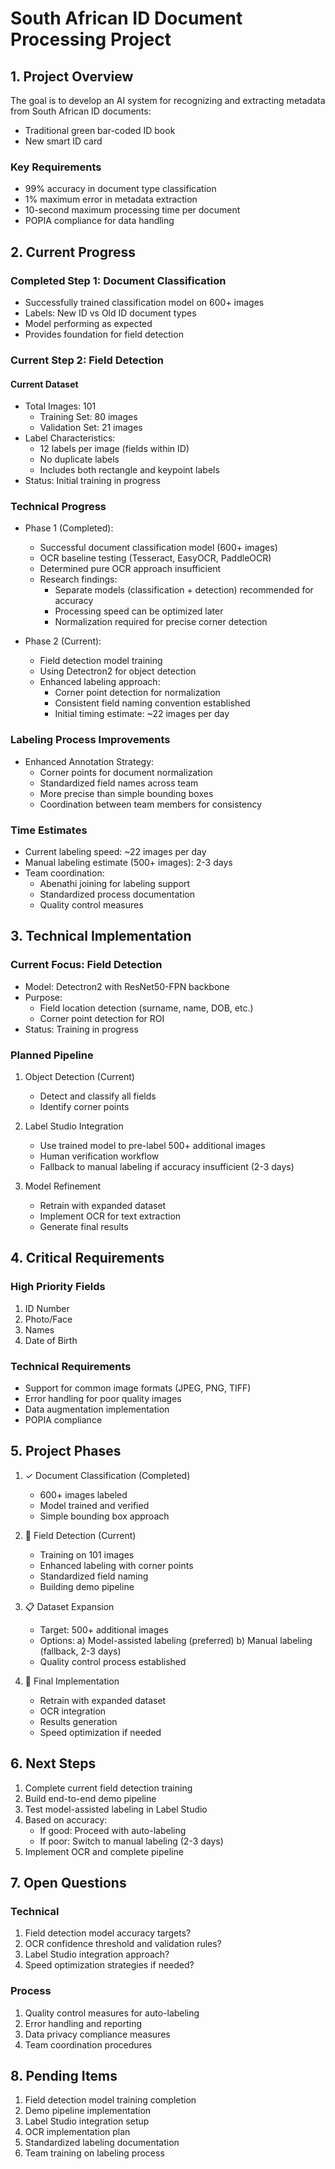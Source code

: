 # South African ID Document Processing Project

## 1. Project Overview
The goal is to develop an AI system for recognizing and extracting metadata from South African ID documents:
- Traditional green bar-coded ID book
- New smart ID card

### Key Requirements
- 99% accuracy in document type classification
- 1% maximum error in metadata extraction
- 10-second maximum processing time per document
- POPIA compliance for data handling

## 2. Current Progress

### Completed Step 1: Document Classification
- Successfully trained classification model on 600+ images
- Labels: New ID vs Old ID document types
- Model performing as expected
- Provides foundation for field detection

### Current Step 2: Field Detection
#### Current Dataset
- Total Images: 101
  * Training Set: 80 images
  * Validation Set: 21 images
- Label Characteristics:
  * 12 labels per image (fields within ID)
  * No duplicate labels
  * Includes both rectangle and keypoint labels
- Status: Initial training in progress

### Technical Progress
- Phase 1 (Completed):
  * Successful document classification model (600+ images)
  * OCR baseline testing (Tesseract, EasyOCR, PaddleOCR)
  * Determined pure OCR approach insufficient
  * Research findings:
    - Separate models (classification + detection) recommended for accuracy
    - Processing speed can be optimized later
    - Normalization required for precise corner detection

- Phase 2 (Current):
  * Field detection model training
  * Using Detectron2 for object detection
  * Enhanced labeling approach:
    - Corner point detection for normalization
    - Consistent field naming convention established
    - Initial timing estimate: ~22 images per day

### Labeling Process Improvements
- Enhanced Annotation Strategy:
  * Corner points for document normalization
  * Standardized field names across team
  * More precise than simple bounding boxes
  * Coordination between team members for consistency

### Time Estimates
- Current labeling speed: ~22 images per day
- Manual labeling estimate (500+ images): 2-3 days
- Team coordination:
  * Abenathi joining for labeling support
  * Standardized process documentation
  * Quality control measures

## 3. Technical Implementation

### Current Focus: Field Detection
- Model: Detectron2 with ResNet50-FPN backbone
- Purpose: 
  * Field location detection (surname, name, DOB, etc.)
  * Corner point detection for ROI
- Status: Training in progress

### Planned Pipeline
1. Object Detection (Current)
   - Detect and classify all fields
   - Identify corner points

2. Label Studio Integration
   - Use trained model to pre-label 500+ additional images
   - Human verification workflow
   - Fallback to manual labeling if accuracy insufficient (2-3 days)

3. Model Refinement
   - Retrain with expanded dataset
   - Implement OCR for text extraction
   - Generate final results

## 4. Critical Requirements

### High Priority Fields
1. ID Number
2. Photo/Face
3. Names
4. Date of Birth

### Technical Requirements
- Support for common image formats (JPEG, PNG, TIFF)
- Error handling for poor quality images
- Data augmentation implementation
- POPIA compliance

## 5. Project Phases
1. ✓ Document Classification (Completed)
   - 600+ images labeled
   - Model trained and verified
   - Simple bounding box approach
   
2. 🔄 Field Detection (Current)
   - Training on 101 images
   - Enhanced labeling with corner points
   - Standardized field naming
   - Building demo pipeline
   
3. 📋 Dataset Expansion
   - Target: 500+ additional images
   - Options:
     a) Model-assisted labeling (preferred)
     b) Manual labeling (fallback, 2-3 days)
   - Quality control process established
   
4. 🎯 Final Implementation
   - Retrain with expanded dataset
   - OCR integration
   - Results generation
   - Speed optimization if needed

## 6. Next Steps
1. Complete current field detection training
2. Build end-to-end demo pipeline
3. Test model-assisted labeling in Label Studio
4. Based on accuracy:
   - If good: Proceed with auto-labeling
   - If poor: Switch to manual labeling (2-3 days)
5. Implement OCR and complete pipeline

## 7. Open Questions

### Technical
1. Field detection model accuracy targets?
2. OCR confidence threshold and validation rules?
3. Label Studio integration approach?
4. Speed optimization strategies if needed?

### Process
1. Quality control measures for auto-labeling
2. Error handling and reporting
3. Data privacy compliance measures
4. Team coordination procedures

## 8. Pending Items
1. Field detection model training completion
2. Demo pipeline implementation
3. Label Studio integration setup
4. OCR implementation plan
5. Standardized labeling documentation
6. Team training on labeling process
